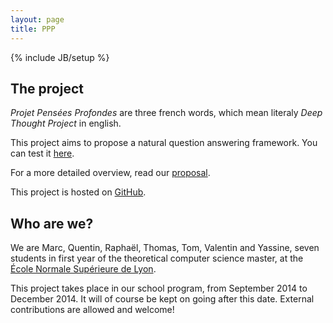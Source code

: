 ```yaml
---
layout: page
title: PPP
---
```

{% include JB/setup %}

## The project

*Projet Pensées Profondes* are three french words, which mean literaly *Deep
Thought Project* in english.

This project aims to propose a natural question answering framework. You can test
it [here](http://ppp.pony.ovh/).

For a more detailed overview, read our [proposal](proposal.pdf).

This project is hosted on [GitHub](https://github.com/ProjetPP).

## Who are we?

We are Marc, Quentin, Raphaël, Thomas, Tom, Valentin and Yassine, 
seven students in first year of the theoretical computer science master, 
at the [École Normale Supérieure de Lyon](http://www.ens-lyon.fr/DI/).

This project takes place in our school program, from September 2014 to December 2014.
It will of course be kept on going after this date.
External contributions are allowed and welcome!
